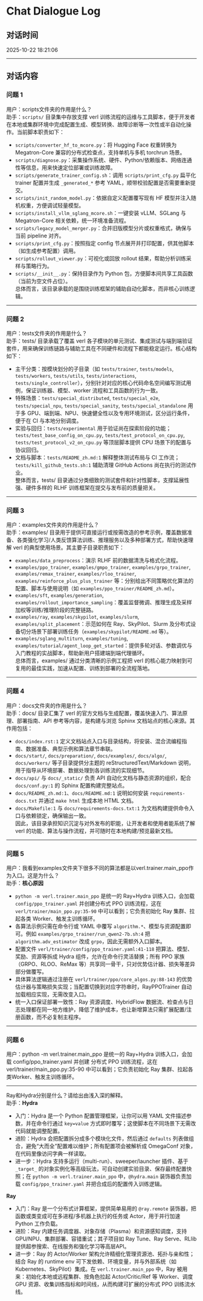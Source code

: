 # Chat Dialogue Log

## 对话时间
2025-10-22 18:21:06

---

## 对话内容

### 问题 1
用户：scripts文件夹的作用是什么？  
助手：`scripts/` 目录集中存放支撑 verl 训练流程的运维与工具脚本，便于开发者在本地或集群环境中完成配置生成、模型转换、故障诊断等一次性或半自动化操作。当前脚本职责如下：  
- `scripts/converter_hf_to_mcore.py`：将 Hugging Face 权重转换为 Megatron-Core 兼容的分布式检查点，支持单机与多机 torchrun 场景。  
- `scripts/diagnose.py`：采集操作系统、硬件、Python/依赖版本、网络连通性等信息，用来快速定位部署或训练故障。  
- `scripts/generate_trainer_config.sh`：调用 `scripts/print_cfg.py` 扁平化 trainer 配置并生成 `_generated_*` 参考 YAML，顺带校验配置是否需要重新提交。  
- `scripts/init_random_model.py`：依据自定义配置覆写现有 HF 模型并注入随机权重，方便调试轻量模型。  
- `scripts/install_vllm_sglang_mcore.sh`：一键安装 vLLM、SGLang 与 Megatron-Core 相关依赖，统一环境准备流程。  
- `scripts/legacy_model_merger.py`：合并旧版模型分片或权重格式，确保与当前 pipeline 对齐。  
- `scripts/print_cfg.py`：按照指定 config 节点展开并打印配置，供其他脚本（如生成参考配置）调用。  
- `scripts/rollout_viewer.py`：可视化或回放 rollout 结果，帮助分析训练采样与策略行为。  
- `scripts/__init__.py`：保持目录作为 Python 包，方便脚本间共享工具函数（当前为空文件占位）。  
总体而言，该目录承载的是围绕训练框架的辅助自动化脚本，而非核心训练逻辑。

---

### 问题 2
用户：tests文件夹的作用是什么？  
助手：tests/ 目录承载了覆盖 verl 各子模块的单元测试、集成测试与端到端验证套件，用来确保训练链路与辅助工具在不同硬件和流程下都能稳定运行。核心结构如下：  
- 主干分类：按模块划分的子目录（如 `tests/trainer`, `tests/models`, `tests/workers`, `tests/utils`, `tests/interactions`, `tests/single_controller`），分别针对对应的核心代码命名空间编写测试用例，保证训练器、模型、worker 流程和工具函数的行为一致。  
- 特殊场景：`tests/special_distributed`, `tests/special_e2e`, `tests/special_npu`, `tests/special_sanity`, `tests/special_standalone` 用于多 GPU、端到端、NPU、快速健全性以及专用环境测试，区分运行条件，便于在 CI 与本地分别调度。  
- 实验与回归：`tests/experimental` 用于验证尚在探索阶段的功能；`tests/test_base_config_on_cpu.py`, `tests/test_protocol_on_cpu.py`, `tests/test_protocol_v2_on_cpu.py` 等顶层脚本提供 CPU 场景下的配置与协议回归。  
- 文档与脚本：`tests/README_zh.md:1` 解释整体测试布局与 CI 工作流；`tests/kill_github_tests.sh:1` 辅助清理 GitHub Actions 尚在执行的测试作业。  
整体而言，tests/ 目录通过分类细致的测试套件和针对性脚本，支撑延展性强、硬件多样的 RLHF 训练框架在提交与发布前的质量把关。

---

### 问题 3
用户：examples文件夹的作用是什么？  
助手：examples/ 目录用于提供可直接运行或按需改造的参考示例，覆盖数据准备、各类强化学习/人类反馈算法训练、推理服务以及多种部署方式，帮助快速理解 verl 的典型使用场景。其主要子目录职责如下：  
- `examples/data_preprocess`：演示 RLHF 前的数据清洗与格式化流程。  
- `examples/ppo_trainer`, `examples/gmpo_trainer`, `examples/grpo_trainer`, `examples/remax_trainer`, `examples/rloo_trainer`, `examples/reinforce_plus_plus_trainer` 等：分别给出不同策略优化算法的配置、脚本与使用说明（如 `examples/ppo_trainer/README_zh.md`）。  
- `examples/sft`, `examples/generation`, `examples/rollout_importance_sampling`：覆盖监督微调、推理生成及采样加权等训练/推理阶段的完整链路。  
- `examples/ray`, `examples/skypilot`, `examples/slurm`, `examples/split_placement`：示范如何在 Ray、SkyPilot、Slurm 及分布式设备切分场景下部署训练任务（`examples/skypilot/README.md` 等）。  
- `examples/sglang_multiturn`, `examples/tuning`, `examples/tutorial/agent_loop_get_started`：提供多轮对话、参数调优与入门教程的实战脚本，帮助新用户搭建端到端代理循环。  
总体而言，examples/ 通过分类清晰的示例工程把 verl 的核心能力映射到可复用的最佳实践，加速从配置、训练到部署的全流程落地。

---

### 问题 4
用户：docs文件夹的作用是什么？  
助手：docs/ 目录汇集了 verl 的官方文档与生成配置，覆盖快速入门、算法原理、部署指南、API 参考等内容，是构建与浏览 Sphinx 文档站点的核心来源。其作用包括：  
- `docs/index.rst:1` 定义文档站点入口与目录结构，将安装、混合流编程指南、数据准备、典型示例和算法章节串联。  
- `docs/start/`, `docs/preparation/`, `docs/examples/`, `docs/algo/`, `docs/workers/` 等子目录提供分主题的 reStructuredText/Markdown 说明，用于指导从环境部署、数据处理到各训练流的实现细节。  
- `docs/api/` 与 `docs/_static/` 负责 API 自动化文档与静态资源的组织，配合 `docs/conf.py:1` 的 Sphinx 配置构建完整站点。  
- `docs/README_zh.md:1`、`docs/README.md:1` 说明如何安装 `requirements-docs.txt` 并通过 `make html` 生成本地 HTML 文档。  
- `docs/Makefile:1` 与 `docs/requirements-docs.txt:1` 为文档构建提供命令入口与依赖锁定，确保输出一致。  
因此，该目录承担知识沉淀与对外发布的职能，让开发者和使用者能系统了解 verl 的功能、算法与操作流程，并可随时在本地构建/预览最新文档。

---

### 问题 5
用户：我看到examples文件夹下很多不同的算法都是以verl.trainer.main_ppo作为入口。这是为什么？  
助手：**核心原因**  
- `python -m verl.trainer.main_ppo` 是统一的 Ray+Hydra 训练入口，会加载 `config/ppo_trainer.yaml` 并创建分布式 PPO 训练流程，这在 `verl/trainer/main_ppo.py:35-90` 中可以看到；它负责初始化 Ray 集群、拉起各类 Worker、触发主训练循环。  
- 各算法示例只需在命令行或 YAML 中覆写 `algorithm.*`、模型与资源配置即可。例如 `examples/grpo_trainer/run_qwen2-7b.sh:4` 把 `algorithm.adv_estimator` 改成 `grpo`，因此无需额外入口脚本。  
- 配置文件 `verl/trainer/config/ppo_trainer.yaml:41-118` 把算法、模型、奖励、资源等拆成 Hydra 组件，允许在命令行灵活替换；所有 PPO 家族（GRPO、RLOO、ReMax 等）共享同一骨干，只对优势估计器、损失等差异部分做覆写。  
- 具体算法逻辑通过注册在 `verl/trainer/ppo/core_algos.py:88-143` 的优势估计器与策略损失实现；当配置切换到对应字符串时，RayPPOTrainer 自动加载相应实现，无需改变入口。  
- 统一入口保证部署一致性：Ray 资源调度、HybridFlow 数据流、检查点与日志处理都在同一地方维护，降低了维护成本，也让新增算法只需扩展配置/注册函数，而不必复制主程序。

---

### 问题 6
用户：python -m verl.trainer.main_ppo 是统一的 Ray+Hydra 训练入口，会加载 config/ppo_trainer.yaml 并创建
分布式 PPO 训练流程，这在 verl/trainer/main_ppo.py:35-90 中可以看到；它负责初始化 Ray 集群、拉起各类Worker、触发主训练循环。

------

Ray和Hydra分别是什么？请给出由浅入深的解释。  
助手：**Hydra**  
- 入门：Hydra 是一个 Python 配置管理框架，让你可以用 YAML 文件描述参数，并在命令行通过 `key=value` 方式即时覆写；这使脚本在不同场景下无需改代码就能调整配置。  
- 进阶：Hydra 会把配置拆分成多个模块化文件，然后通过 `defaults` 列表做组合，避免“大而全”配置难以维护；所有配置项会被解析成 OmegaConf 对象，在代码里像访问字典一样读取。  
- 进一步：Hydra 支持多运行（multi-run）、sweeper/launcher 插件、基于 `_target_` 的对象实例化等高级玩法，可自动创建实验目录、保存最终配置快照；在 `python -m verl.trainer.main_ppo` 中，`@hydra.main` 装饰器负责加载 `config/ppo_trainer.yaml` 并把合成后的配置传入训练逻辑。  

**Ray**  
- 入门：Ray 是一个分布式计算框架，提供简单易用的 `@ray.remote` 装饰器，把函数或类变成可在多进程/多机器上执行的任务或 Actor，用于并行加速 Python 工作负载。  
- 进阶：Ray 内建任务调度器、对象存储（Plasma）和资源感知调度，支持 GPU/NPU、集群部署、容错重试；其子项目如 Ray Tune、Ray Serve、RLlib 提供超参搜索、在线服务和强化学习等高层API。  
- 进一步：Ray 的 Actor/Worker 架构允许精细化管理资源池、拓扑与亲和性；结合 Ray 的 runtime env 可下发依赖、环境变量，并与外部系统（如 Kubernetes、SkyPilot）集成。在 `verl.trainer.main_ppo` 中，Ray 被用来：初始化本地或远程集群、按角色拉起 Actor/Critic/Ref 等 Worker、调度 GPU 资源、收集训练指标和时间线，从而构建可扩展的分布式 PPO 训练流水线。
